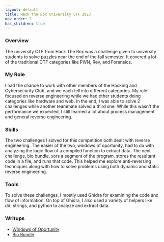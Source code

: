 ```yaml
---
layout: default
title: Hack the Box University CTF 2023
nav_order: 2
has_children: true
---
```


### Overview

The university CTF from Hack The Box was a challenge given to university students to solve puzzles near the end of the fall semester. It covered a lot of the traditional CTF categories like PWN, Rev, and Forensics.

### My Role

I had the chance to work with other members of the Hacking and Cybersecurity Club, and we each fell into different categories. My role focused on reverse engineering while we had other students doing categories like hardware and web. In the end, I was able to solve 2 challenges while another teammate solved a third one. While this wasn't the performance we expected, I still learned a lot about process management and general reverse engineering.

### Skills

The two challenges I solved for this competition both dealt with reverse engineering. The easier of the two, windows of oportunity, had to do with analyzing the logic flow of a compiled function to extract data. The next challenge, bio bundle, xors a segment of the program, stores the resultant code in a file, and runs that code. This helped me explore anti-reversing techniques along with how to solve problems using both dynamic and static reverse engineering.

### Tools

To solve these challenges, I mostly used Ghidra for examining the code and flow of information. On top of Ghidra, I also used a variety of helpers like dd, strings, and python to analyze and extract data.

### Writups

- [Windows of Oportunity](./windows_of_opportunity.md)
- [Bio Bundle](./bio_bundle.md)